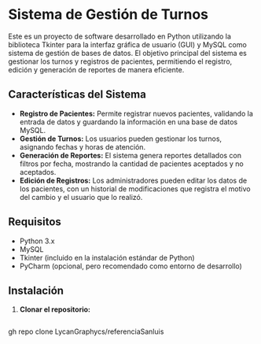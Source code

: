 # Sistema de Gestión de Turnos

Este es un proyecto de software desarrollado en Python utilizando la biblioteca Tkinter para la interfaz gráfica de usuario (GUI) y MySQL como sistema de gestión de bases de datos. El objetivo principal del sistema es gestionar los turnos y registros de pacientes, permitiendo el registro, edición y generación de reportes de manera eficiente.

## Características del Sistema

- **Registro de Pacientes:** Permite registrar nuevos pacientes, validando la entrada de datos y guardando la información en una base de datos MySQL.
- **Gestión de Turnos:** Los usuarios pueden gestionar los turnos, asignando fechas y horas de atención.
- **Generación de Reportes:** El sistema genera reportes detallados con filtros por fecha, mostrando la cantidad de pacientes aceptados y no aceptados.
- **Edición de Registros:** Los administradores pueden editar los datos de los pacientes, con un historial de modificaciones que registra el motivo del cambio y el usuario que lo realizó.

## Requisitos

- Python 3.x
- MySQL
- Tkinter (incluido en la instalación estándar de Python)
- PyCharm (opcional, pero recomendado como entorno de desarrollo)

## Instalación

1. **Clonar el repositorio:**
   ```bash
gh repo clone LycanGraphycs/referenciaSanluis
